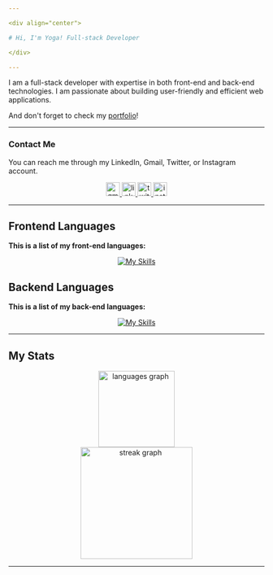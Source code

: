 ```yaml
---

<div align="center">

# Hi, I'm Yoga! Full-stack Developer

</div>

---
```


I am a full-stack developer with expertise in both front-end and back-end technologies. I am passionate about building user-friendly and efficient web applications.

And don't forget to check my [portfolio](https://agooy-portfolio.vercel.app/)!

---

### Contact Me

You can reach me through my LinkedIn, Gmail, Twitter, or Instagram account.

<div align="center">

  <a href="mailto:yogaardikaaa123@gmail.com?subject=Hi%20Yoga,%20I'd%20like%20to%20hire%20you">
    <img src="https://img.shields.io/static/v1?message=Gmail&logo=gmail&label=&color=D14836&logoColor=white&labelColor=&style=for-the-badge" height="27" alt="gmail logo" />
  </a>
  <a href="https://www.linkedin.com/in/agooy/">
    <img src="https://img.shields.io/static/v1?message=Linkedin&logo=linkedin&label=&color=0077B5&logoColor=white&labelColor=&style=for-the-badge" height="27" alt="linkedin logo" />
  </a>
  <a href="https://twitter.com/mamahhakutakut">
    <img src="https://img.shields.io/static/v1?message=Twitter&logo=twitter&label=&color=1DA1F2&logoColor=white&labelColor=&style=for-the-badge" height="27" alt="twitter logo" />
  </a>
  <a href="https://www.instagram.com/yogardkaa">
    <img src="https://img.shields.io/static/v1?message=Instagram&logo=instagram&label=&color=E4405F&logoColor=white&labelColor=&style=for-the-badge" height="27" alt="instagram logo" />
  </a>

</div>

---

## Frontend Languages

**This is a list of my front-end languages:**

<div align="center">

[![My Skills](https://skillicons.dev/icons?i=react,javascript,nextjs,tailwind,bootstrap,sass,typescript,astro,vue,css&perline=5)](https://skillicons.dev)

</div>

## Backend Languages

**This is a list of my back-end languages:**

<div align="center">

[![My Skills](https://skillicons.dev/icons?i=python,nodejs,express,nestjs,postgresql,mysql)](https://skillicons.dev)

</div>

---

## My Stats

<div align="center"> 
 <img src="https://github-readme-stats.vercel.app/api/top-langs?username=Agoooy&locale=en&hide_title=false&layout=compact&card_width=320&langs_count=5&theme=dracula&hide_border=false&order=2" height="150" alt="languages graph" />
</div>

<div align="center">
  <img src="https://streak-stats.demolab.com?user=Agoooy&locale=en&mode=daily&theme=dark&hide_border=false&border_radius=5&order=3" height="220" alt="streak graph" />
</div>

---